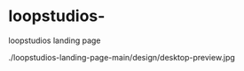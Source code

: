 # loopstudios-
loopstudios landing page

./loopstudios-landing-page-main/design/desktop-preview.jpg
